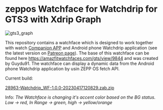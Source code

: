 # zeppos Watchface for Watchdrip for GTS3 with Xdrip Graph
 ![gts3_graph](https://user-images.githubusercontent.com/65983953/232453632-c43258d4-1a5c-40bc-9986-2adb6903c2cd.png)


This repository contains a watchface which is designed to work together with watch <a href="https://github.com/bigdigital/zeppos_watchdrip_app">Companion APP</a>  and Android phone Watchdrip application (see the latest version on <a href="https://www.patreon.com/xdrip_miband">Patreon page</a>). The base of this watchface can be found here https://amazfitwatchfaces.com/gts/view/9844 and was created by Guydu91.
The watchface can display a dynamic data from the Android phone Watchdrip application by usin ZEPP OS fetch API.

Current build:

[28963-Watchdrip_WF-1.0.0-20230417120829.zab.zip](https://github.com/sedy89/zeppos_watchdrip_timer_wf/files/11248838/28963-Watchdrip_WF-1.0.0-20230417120829.zab.zip)

Info: *The Watchface is changing it's accent color based on the BG status. Low -> red, In Range -> green, high -> yellow/orange*
